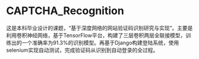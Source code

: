 # CAPTCHA_Recognition
这是本科毕业设计的课题，“基于深度网络的网站验证码识别研究与实现”。主要是利用卷积神经网络，基于TensorFlow平台，构建了三层卷积两层全联接模型，训练出的一个准确率为91.3%的识别模型。再基于Django构建登陆系统，使用selenium实现自动测试，完成验证码从识别到自动登录的全过程。
